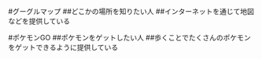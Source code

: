 #グーグルマップ
##どこかの場所を知りたい人
##インターネットを通じて地図などを提供している

#ポケモンGO
##ポケモンをゲットしたい人
##歩くことでたくさんのポケモンをゲットできるように提供している
